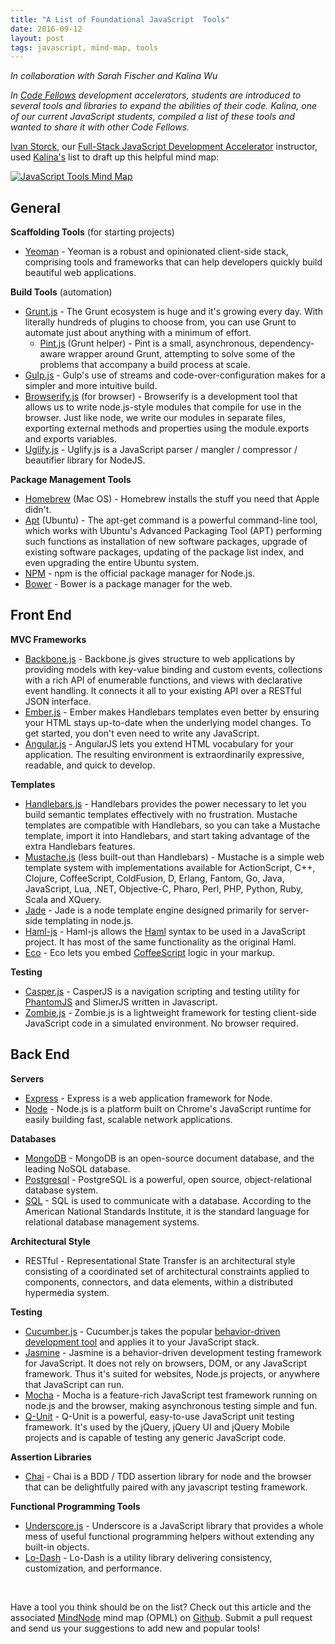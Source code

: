```yaml
---
title: "A List of Foundational JavaScript  Tools"
date: 2016-09-12
layout: post
tags: javascript, mind-map, tools
---
```

*In collaboration with Sarah Fischer and Kalina Wu*

*In [Code Fellows](https://www.codefellows.org) development accelerators, students are introduced to several tools and libraries to expand the abilities of their code. Kalina, one of our current JavaScript students, compiled a list of these tools and wanted to share it with other Code Fellows.*

[Ivan Storck](https://twitter.com/ivanoats), our [Full-Stack JavaScript Development Accelerator](https://www.codefellows.org/javascript-bootcamp) instructor, used [Kalina's](https://www.linkedin.com/in/kalinawu) list to draft up this helpful mind map:

[![JavaScript Tools Mind Map](https://dgosxlrnzhofi.cloudfront.net/custom_page_images/107/page_images/JavaScript-Tools-1200.jpg?1395348993)](https://dgosxlrnzhofi.cloudfront.net/custom_page_images/107/page_images/JavaScript-Tools-1200.jpg?1395348993)

## General

**Scaffolding Tools** (for starting projects)
 
* [Yeoman](http://yeoman.io/) - Yeoman is a robust and opinionated client-side stack, comprising tools and frameworks that can help developers quickly build beautiful web applications.

**Build Tools** (automation)

* [Grunt.js](http://gruntjs.com/) - The Grunt ecosystem is huge and it's growing every day. With literally hundreds of plugins to choose from, you can use Grunt to automate just about anything with a minimum of effort.
	* [Pint.js](http://www.pintjs.com/) (Grunt helper) - Pint is a small, asynchronous, dependency-aware wrapper around Grunt, attempting to solve some of the problems that accompany a build process at scale.
* [Gulp.js](http://gulpjs.com/) - Gulp's use of streams and code-over-configuration makes for a simpler and more intuitive build.
* [Browserify.js](http://browserify.org/) (for browser) - Browserify is a development tool that allows us to write node.js-style modules that compile for use in the browser. Just like node, we write our modules in separate files, exporting external methods and properties using the module.exports and exports variables.
* [Uglify.js](http://marijnhaverbeke.nl//uglifyjs) - Uglify.js is a JavaScript parser / mangler / compressor / beautifier library for NodeJS.

**Package Management Tools**

* [Homebrew](http://brew.sh/) (Mac OS) - Homebrew installs the stuff you need that Apple didn't.
* [Apt](https://help.ubuntu.com/12.04/serverguide/apt-get.html) (Ubuntu) - The apt-get command is a powerful command-line tool, which works with Ubuntu's Advanced Packaging Tool (APT) performing such functions as installation of new software packages, upgrade of existing software packages, updating of the package list index, and even upgrading the entire Ubuntu system.
* [NPM](https://www.npmjs.org/) - npm is the official package manager for Node.js.
* [Bower](http://bower.io/) - Bower is a package manager for the web.

## Front End

**MVC Frameworks**

* [Backbone.js](http://backbonejs.org/) - Backbone.js gives structure to web applications by providing models with key-value binding and custom events, collections with a rich API of enumerable functions, and views with declarative event handling. It connects it all to your existing API over a RESTful JSON interface.
* [Ember.js](http://emberjs.com/) - Ember makes Handlebars templates even better by ensuring your HTML stays up-to-date when the underlying model changes. To get started, you don't even need to write any JavaScript.
* [Angular.js](http://angularjs.org/) - AngularJS lets you extend HTML vocabulary for your application. The resulting environment is extraordinarily expressive, readable, and quick to develop.

**Templates**

* [Handlebars.js](http://handlebarsjs.com/) - Handlebars provides the power necessary to let you build semantic templates effectively with no frustration. Mustache templates are compatible with Handlebars, so you can take a Mustache template, import it into Handlebars, and start taking advantage of the extra Handlebars features.
* [Mustache.js](http://mustache.github.io/) (less built-out than Handlebars) - Mustache is a simple web template system with implementations available for ActionScript, C++, Clojure, CoffeeScript, ColdFusion, D, Erlang, Fantom, Go, Java, JavaScript, Lua, .NET, Objective-C, Pharo, Perl, PHP, Python, Ruby, Scala and XQuery.
* [Jade](http://jade-lang.com/) - Jade is a node template engine designed primarily for server-side templating in node.js.
* [Haml-js](https://github.com/creationix/haml-js) - Haml-js allows the [Haml](http://haml.info/) syntax to be used in a JavaScript project. It has most of the same functionality as the original Haml.
* [Eco](https://github.com/sstephenson/eco) - Eco lets you embed [CoffeeScript](http://coffeescript.org/) logic in your markup.

**Testing**

* [Casper.js](http://casperjs.org/) - CasperJS is a navigation scripting and testing utility for [PhantomJS](http://phantomjs.org/) and SlimerJS written in Javascript.
* [Zombie.js](http://zombie.labnotes.org/) - Zombie.js is a lightweight framework for testing client-side JavaScript code in a simulated environment. No browser required.


## Back End

**Servers**

* [Express](http://expressjs.com/) - Express is a web application framework for Node.
* [Node](http://nodejs.org/) - Node.js is a platform built on Chrome's JavaScript runtime for easily building fast, scalable network applications.

**Databases**

* [MongoDB](https://www.mongodb.org/) - MongoDB is an open-source document database, and the leading NoSQL database.
* [Postgresql](http://www.postgresql.org/) - PostgreSQL is a powerful, open source, object-relational database system.
* [SQL](http://www.sqlcourse.com/intro.html) - SQL is used to communicate with a database. According to the American National Standards Institute, it is the standard language for relational database management systems.

**Architectural Style**

* RESTful - Representational State Transfer is an architectural style consisting of a coordinated set of architectural constraints applied to components, connectors, and data elements, within a distributed hypermedia system.

**Testing**

* [Cucumber.js](https://github.com/cucumber/cucumber-js) - Cucumber.js takes the popular [behavior-driven development tool](http://cukes.info/) and applies it to your JavaScript stack. 
* [Jasmine](http://jasmine.github.io/) - Jasmine is a behavior-driven development testing framework for JavaScript. It does not rely on browsers, DOM, or any JavaScript framework. Thus it's suited for websites, Node.js projects, or anywhere that JavaScript can run.
* [Mocha](http://visionmedia.github.io/mocha/) - Mocha is a feature-rich JavaScript test framework running on node.js and the browser, making asynchronous testing simple and fun.
* [Q-Unit](https://qunitjs.com/) - Q-Unit is a powerful, easy-to-use JavaScript unit testing framework. It's used by the jQuery, jQuery UI and jQuery Mobile projects and is capable of testing any generic JavaScript code.

**Assertion Libraries**

* [Chai](http://chaijs.com/) - Chai is a BDD / TDD assertion library for node and the browser that can be delightfully paired with any javascript testing framework.

**Functional Programming Tools**

* [Underscore.js](http://underscorejs.org/) - Underscore is a JavaScript library that provides a whole mess of useful functional programming helpers without extending any built-in objects.
* [Lo-Dash](http://lodash.com/) - Lo-Dash is a utility library delivering consistency, customization, and performance.

<br>

Have a tool you think should be on the list? Check out this article and the associated [MindNode](https://mindnode.com/) mind map (OPML) on [Github](https://github.com/codefellows/jstools). Submit a pull request and send us your suggestions to add new and popular tools!